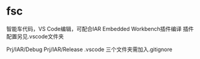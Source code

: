 # fsc
智能车代码，VS Code编辑，可配合IAR Embedded Workbench插件编译
插件配置另见.vscode文件夹

Prj/IAR/Debug
Prj/IAR/Release
.vscode
三个文件夹需加入.gitignore